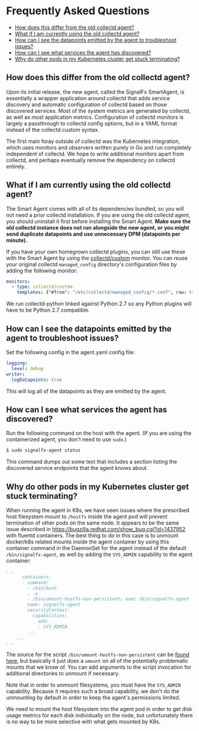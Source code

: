 # Frequently Asked Questions

- [How does this differ from the old collectd agent?](#how-does-this-differ-from-the-old-collectd-agent)
- [What if I am currently using the old collectd agent?](#what-if-I-am-currently-using-the-old-collectd-agent)
- [How can I see the datapoints emitted by the agent to troubleshoot issues?](#how-can-I-see-the-datapoints-emitted-by-the-agent-to-troubleshoot-issues)
- [How can I see what services the agent has discovered?](#how-can-I-see-what-services-the-agent-has-discovered)
- [Why do other pods in my Kubernetes cluster get stuck terminating?](#why-do-other-pods-in-my-kubernetes-cluster-get-stuck-terminating)


## How does this differ from the old collectd agent?

Upon its initial release, the new agent, called the SignalFx SmartAgent, is essentially a wrapper application around collectd that adds service discovery and automatic configuration of collectd based on those discovered services.  Most of the system metrics are generated by collectd, as well as most application metrics. Configuration of collectd monitors is largely a passthrough to collectd config options, but in a YAML format instead of the collectd custom syntax.

The first main foray outside of collectd was the Kubernetes integration, which
uses monitors and observers written purely in Go and run completely independent
of collectd.  We hope to write additional monitors apart from collectd, and
perhaps eventually remove the dependency on collectd entirely.

## What if I am currently using the old collectd agent?

The Smart Agent comes with all of its dependencies bundled, so you will not need a prior collectd installation. If you are using the old collectd agent, you should uninstall it first before installing the Smart Agent.  **Make sure the old collectd instance does not run alongside the new agent, or you might send duplicate datapoints and use unnecessary DPM (datapoints per minute).**
 
If you have your own homegrown collectd plugins, you can still use these with
the Smart Agent by using the [collectd/custom](./monitors/collectd-custom.md)
monitor.  You can reuse your original collectd `managed_config` directory's
configuration files by adding the following monitor:

```yaml
monitors:
  - type: collectd/custom
    templates: {"#from": "/etc/collectd/managed_config/*.conf", raw: true}
```

We run collectd-python linked against Python 2.7 so any Python plugins will
have to be Python 2.7 compatible.

## How can I see the datapoints emitted by the agent to troubleshoot issues?

Set the following config in the agent.yaml config file:

```yaml
logging:
  level: debug
writer:
  logDatapoints: true
```

This will log all of the datapoints as they are emitted by the agent.

## How can I see what services the agent has discovered?

Run the following command on the host with the agent. (If you are using the containerized agent, you don't need to use `sudo`.)

```sh
$ sudo signalfx-agent status
```


This command dumps out some text that includes a section listing the discovered
service endpoints that the agent knows about.

## Why do other pods in my Kubernetes cluster get stuck terminating?

When running the agent in K8s, we have seen issues where the prescribed host
filesystem mount to `/hostfs` inside the agent pod will prevent termination of
other pods on the same node.  It appears to be the same issue described in
https://bugzilla.redhat.com/show_bug.cgi?id=1437952 with fluentd containers.
The best thing to do in this case is to unmount docker/k8s related mounts
inside the agent container by using this container command in the DaemonSet for
the agent instead of the default `/bin/signalfx-agent`, as well by adding the
`SYS_ADMIN` capability to the agent container:

```yaml
...
      containers:
      - command:
        - /bin/bash
        - -c
        - /bin/umount-hostfs-non-persistent; exec /bin/signalfx-agent
        name: signalfx-agent
        securityContext:
          capabilities:
            add:
            - SYS_ADMIN
	    ...
	...
...
```

The source for the script `/bin/umount-hostfs-non-persistent` can be [found
here](
https://github.com/signalfx/signalfx-agent/blob/master/scripts/umount-hostfs-non-persistent),
but basically it just does a `umount` on all of the potentially problematic
mounts that we know of.  You can add arguments to the script invocation for
additional directories to unmount if necessary.

Note that in order to unmount filesystems, you must have the `SYS_ADMIN`
capability.  Because it requires such a broad capability, we don't do the
unmounting by default in order to keep the agent's permissions limited.

We need to mount the host filesystem into the agent pod in order to get disk usage
metrics for each disk individually on the node, but unfortunately there is no
way to be more selective with what gets mounted by K8s.
